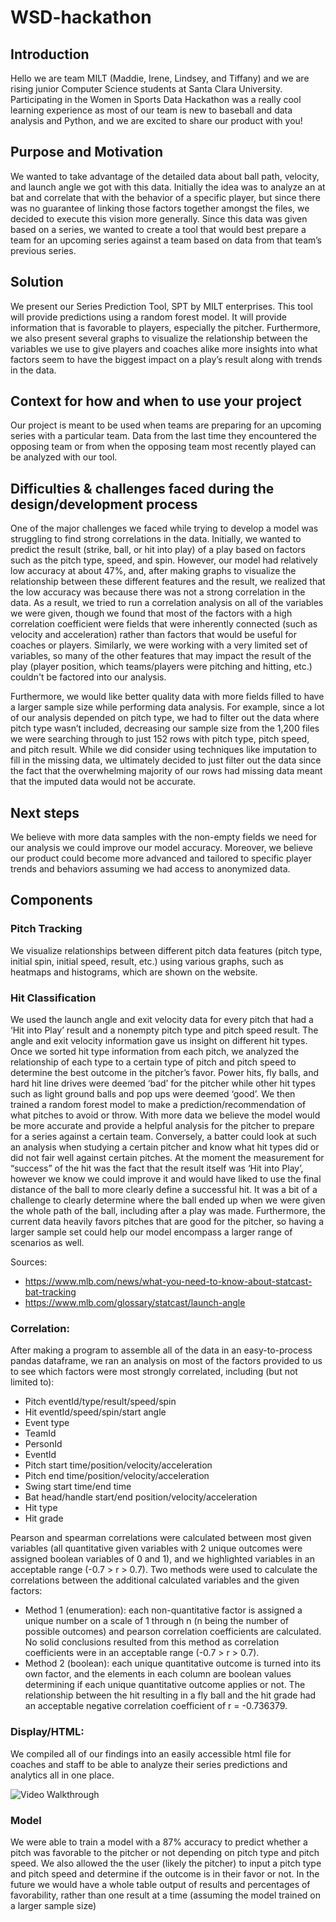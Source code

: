 # WSD-hackathon
## Introduction
Hello we are team MILT (Maddie, Irene, Lindsey,  and Tiffany) and we are rising junior Computer Science students at Santa Clara University. Participating in the Women in Sports Data Hackathon was a really cool learning experience as most of our team is new to baseball and data analysis and Python, and we are excited to share our product with you!

## Purpose and Motivation 
We wanted to take advantage of the detailed data about ball path, velocity, and launch angle we got with this data. Initially the idea was to analyze an at bat and correlate that with the behavior of a specific player, but since there was no guarantee of linking those factors together amongst the files, we decided to execute this vision more generally. Since this data was given based on a series, we wanted to create a tool that would best prepare a team for an upcoming series against a team based on data from that team’s previous series. 

## Solution
We present our Series Prediction Tool, SPT by MILT enterprises. This tool will provide predictions using a random forest model. It will provide information that is favorable to players, especially the pitcher.
Furthermore, we also present several graphs to visualize the relationship between the variables we use to give players and coaches alike more insights into what factors seem to have the biggest impact on a play’s result along with trends in the data.

## Context for how and when to use your project
Our project is meant to be used when teams are preparing for an upcoming series with a particular team. Data from the last time they encountered the opposing team or from when the opposing team most recently played can be analyzed with our tool.

## Difficulties & challenges faced during the design/development process
One of the major challenges we faced while trying to develop a model was struggling to find strong correlations in the data. Initially, we wanted to predict the result (strike, ball, or hit into play) of a play based on factors such as the pitch type, speed, and spin. However, our model had relatively low accuracy at about 47%, and, after making graphs to visualize the relationship between these different features and the result, we realized that the low accuracy was because there was not a strong correlation in the data. As a result, we tried to run a correlation analysis on all of the variables we were given, though we found that most of the factors with a high correlation coefficient were fields that were inherently connected (such as velocity and acceleration) rather than factors that would be useful for coaches or players. Similarly, we were working with a very limited set of variables, so many of the other features that may impact the result of the play (player position, which teams/players were pitching and hitting, etc.) couldn't be factored into our analysis.

Furthermore, we would like better quality data with more fields filled to have a larger sample size while performing data analysis. For example, since a lot of our analysis depended on pitch type, we had to filter out the data where pitch type wasn’t included, decreasing our sample size from the 1,200 files we were searching through to just 152 rows with pitch type, pitch speed, and pitch result. While we did consider using techniques like imputation to fill in the missing data, we ultimately decided to just filter out the data since the fact that the overwhelming majority of our rows had missing data meant that the imputed data would not be accurate.

## Next steps 
We believe with more data samples with the non-empty fields we need for our analysis we could improve our model accuracy. Moreover, we believe our product could become more advanced and tailored to specific player trends and behaviors assuming we had access to anonymized data.

## Components
### Pitch Tracking
We visualize relationships between different pitch data features (pitch type, initial spin, initial speed, result, etc.) using various graphs, such as heatmaps and histograms, which are shown on the website.

### Hit Classification
We used the launch angle and exit velocity data for every pitch that had a ‘Hit into Play’ result and a nonempty pitch type and pitch speed result. The angle and exit velocity information gave us insight on different hit types. Once we sorted hit type information from each pitch, we analyzed the relationship of each type to a certain type of pitch and pitch speed to determine the best outcome in the pitcher’s favor. Power hits, fly balls, and hard hit line drives were deemed ‘bad’ for the pitcher while other hit types such as light ground balls and pop ups were deemed ‘good’. We then trained a random forest model to make a prediction/recommendation of what pitches to avoid or throw. With more data we believe the model would be more accurate and provide a helpful analysis for the pitcher to prepare for a series against a certain team. Conversely, a batter could look at such an analysis when studying a certain pitcher and know what hit types did or did not fair well against certain pitches. At the moment the measurement for “success” of the hit was the fact that the result itself was ‘Hit into Play’, however we know we could improve it and would have liked to use the final distance of the ball to more clearly define a successful hit. It was a bit of a challenge to clearly determine where the ball ended up when we were given the whole path of the ball, including after a play was made. Furthermore, the current data heavily favors pitches that are good for the pitcher, so having a larger sample set could help our model encompass a larger range of scenarios as well. 

Sources:
- https://www.mlb.com/news/what-you-need-to-know-about-statcast-bat-tracking
- https://www.mlb.com/glossary/statcast/launch-angle

### Correlation:
After making a program to assemble all of the data in an easy-to-process pandas dataframe, we ran an analysis on most of the factors provided to us to see which factors were most strongly correlated, including (but not limited to):
- Pitch eventId/type/result/speed/spin
- Hit eventId/speed/spin/start angle
- Event type
- TeamId
- PersonId
- EventId
- Pitch start time/position/velocity/acceleration
- Pitch end time/position/velocity/acceleration
- Swing start time/end time
- Bat head/handle start/end position/velocity/acceleration
- Hit type
- Hit grade

Pearson and spearman correlations were calculated between most given variables (all quantitative given variables with 2 unique outcomes were assigned boolean variables of 0 and 1), and we highlighted variables in an acceptable range (-0.7 > r > 0.7).
Two methods were used to calculate the correlations between the additional calculated variables and the given factors:
- Method 1 (enumeration): each non-quantitative factor is assigned a unique number on a scale of 1 through n (n being the number of possible outcomes) and pearson correlation coefficients are calculated. No solid conclusions resulted from this method as correlation coefficients were in an acceptable range (-0.7 > r > 0.7).
- Method 2 (boolean): each unique quantitative outcome is turned into its own factor, and the elements in each column are boolean values determining if each unique quantitative outcome applies or not. The relationship between the hit resulting in a fly ball and the hit grade had an acceptable negative correlation coefficient of r = -0.736379.

### Display/HTML:
We compiled all of our findings into an easily accessible html file for coaches and staff to be able to analyze their series predictions and analytics all in one place.

<img src="https://github.com/mfollosco/WSD-hackathon/blob/main/assets/walkthrough1.gif" title='Video Walkthrough' width='' alt='Video Walkthrough' />

### Model
We were able to train a model with a 87% accuracy to predict whether a pitch was favorable to the pitcher or not depending on pitch type and pitch speed.
We also allowed the the user (likely the pitcher) to input a pitch type and pitch speed and determine if the outcome is in their favor or not. In the future we would have a whole table output of results and percentages of favorability, rather than one result at a time (assuming the model trained on a larger sample size)




